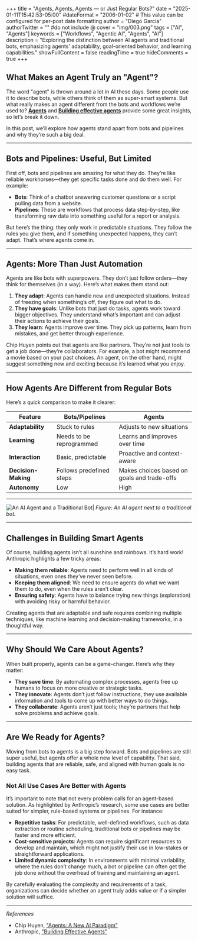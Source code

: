 +++
title = "Agents, Agents, Agents — or Just Regular Bots?"
date = "2025-01-11T15:42:53-05:00"
#dateFormat = "2006-01-02" # This value can be configured for per-post date formatting
author = "Diego Garcia"
authorTwitter = "" #do not include @
cover = "img/003.png"
tags = ["AI", "Agents"]
keywords = ["Workflows", "Agentic AI", "Agents", "AI"]
description = "Exploring the distinction between AI agents and traditional bots, emphasizing agents' adaptability, goal-oriented behavior, and learning capabilities."
showFullContent = false
readingTime = true
hideComments = true
+++

## What Makes an Agent Truly an "Agent"?

The word "agent" is thrown around a lot in AI these days. Some people use it to describe bots, while others think of them as super-smart systems. But what really makes an agent different from the bots and workflows we’re used to? **[Agents](https://huyenchip.com/2025/01/07/agents.html)** and **[Building effective agents](https://www.anthropic.com/research/building-effective-agents)** provide some great insights, so let’s break it down.

In this post, we’ll explore how agents stand apart from bots and pipelines and why they’re such a big deal.

---

## Bots and Pipelines: Useful, But Limited

First off, bots and pipelines are amazing for what they do. They’re like reliable workhorses—they get specific tasks done and do them well. For example:

- **Bots**: Think of a chatbot answering customer questions or a script pulling data from a website.
- **Pipelines**: These are workflows that process data step-by-step, like transforming raw data into something useful for a report or analysis.

But here’s the thing: they only work in predictable situations. They follow the rules you give them, and if something unexpected happens, they can’t adapt. That’s where agents come in.

---

## Agents: More Than Just Automation

Agents are like bots with superpowers. They don’t just follow orders—they think for themselves (in a way). Here’s what makes them stand out:

1. **They adapt**: Agents can handle new and unexpected situations. Instead of freezing when something’s off, they figure out what to do.
2. **They have goals**: Unlike bots that just do tasks, agents work toward bigger objectives. They understand what’s important and can adjust their actions to achieve their goals.
3. **They learn**: Agents improve over time. They pick up patterns, learn from mistakes, and get better through experience.

Chip Huyen points out that agents are like partners. They’re not just tools to get a job done—they’re collaborators. For example, a bot might recommend a movie based on your past choices. An agent, on the other hand, might suggest something new and exciting because it’s learned what you enjoy.


---

## How Agents Are Different from Regular Bots

Here’s a quick comparison to make it clearer:

| Feature               | Bots/Pipelines                          | Agents                                      |
|-----------------------|-----------------------------------------|--------------------------------------------|
| **Adaptability**      | Stuck to rules                         | Adjusts to new situations                  |
| **Learning**          | Needs to be reprogrammed               | Learns and improves over time              |
| **Interaction**       | Basic, predictable                     | Proactive and context-aware                |
| **Decision-Making**   | Follows predefined steps               | Makes choices based on goals and trade-offs|
| **Autonomy**          | Low                                    | High                                       |

---

![An AI Agent and a Traditional Bot|](https://dgarciarieckhof.github.io/blog/img/003_1.png)
*Figure: An AI agent next to a traditional bot.*

---

## Challenges in Building Smart Agents

Of course, building agents isn’t all sunshine and rainbows. It’s hard work! Anthropic highlights a few tricky areas:

- **Making them reliable**: Agents need to perform well in all kinds of situations, even ones they’ve never seen before.
- **Keeping them aligned**: We need to ensure agents do what we want them to do, even when the rules aren’t clear.
- **Ensuring safety**: Agents have to balance trying new things (exploration) with avoiding risky or harmful behavior.

Creating agents that are adaptable and safe requires combining multiple techniques, like machine learning and decision-making frameworks, in a thoughtful way.

---

## Why Should We Care About Agents?

When built properly, agents can be a game-changer. Here’s why they matter:

- **They save time**: By automating complex processes, agents free up humans to focus on more creative or strategic tasks.
- **They innovate**: Agents don’t just follow instructions, they use available information and tools to come up with better ways to do things.
- **They collaborate**: Agents aren’t just tools; they’re partners that help solve problems and achieve goals.

---

## Are We Ready for Agents?

Moving from bots to agents is a big step forward. Bots and pipelines are still super useful, but agents offer a whole new level of capability. That said, building agents that are reliable, safe, and aligned with human goals is no easy task.

### Not All Use Cases Are Better with Agents

It’s important to note that not every problem calls for an agent-based solution. As highlighted by Anthropic’s research, some use cases are better suited for simpler, rule-based systems or pipelines. For instance:

- **Repetitive tasks**: For predictable, well-defined workflows, such as data extraction or routine scheduling, traditional bots or pipelines may be faster and more efficient.
- **Cost-sensitive projects**: Agents can require significant resources to develop and maintain, which might not justify their use in low-stakes or straightforward applications.
- **Limited dynamic complexity**: In environments with minimal variability, where the rules don’t change much, a bot or pipeline can often get the job done without the overhead of training and maintaining an agent.

By carefully evaluating the complexity and requirements of a task, organizations can decide whether an agent truly adds value or if a simpler solution will suffice.

---

*References*  
- Chip Huyen, ["Agents: A New AI Paradigm"](https://huyenchip.com/2025/01/07/agents.html)  
- Anthropic, ["Building Effective Agents"](https://www.anthropic.com/research/building-effective-agents)
